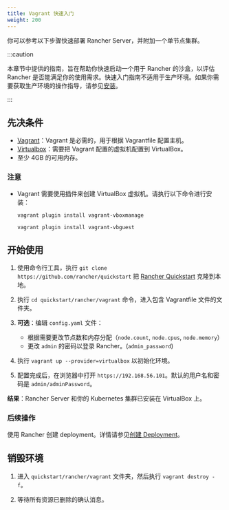 ```yaml
---
title: Vagrant 快速入门
weight: 200
---
```

你可以参考以下步骤快速部署 Rancher Server，并附加一个单节点集群。

:::caution

本章节中提供的指南，旨在帮助你快速启动一个用于 Rancher 的沙盒，以评估 Rancher 是否能满足你的使用需求。快速入门指南不适用于生产环境。如果你需要获取生产环境的操作指导，请参见[安装](../../../pages-for-subheaders/installation-and-upgrade.md)。

:::

## 先决条件

- [Vagrant](https://www.vagrantup.com)：Vagrant 是必需的，用于根据 Vagrantfile 配置主机。
- [Virtualbox](https://www.virtualbox.org)：需要把 Vagrant 配置的虚拟机配置到 VirtualBox。
- 至少 4GB 的可用内存。

### 注意
- Vagrant 需要使用插件来创建 VirtualBox 虚拟机。请执行以下命令进行安装：

   `vagrant plugin install vagrant-vboxmanage`

   `vagrant plugin install vagrant-vbguest`

## 开始使用

1. 使用命令行工具，执行 `git clone https://github.com/rancher/quickstart` 把 [Rancher Quickstart](https://github.com/rancher/quickstart) 克隆到本地。

2. 执行 `cd quickstart/rancher/vagrant` 命令，进入包含 Vagrantfile 文件的文件夹。

3. **可选**：编辑 `config.yaml` 文件：

   - 根据需要更改节点数和内存分配（`node.count`, `node.cpus`, `node.memory`）
   - 更改 `admin` 的密码以登录 Rancher。(`admin_password`)

4. 执行 `vagrant up --provider=virtualbox` 以初始化环境。

5. 配置完成后，在浏览器中打开 `https://192.168.56.101`。默认的用户名和密码是 `admin/adminPassword`。

**结果**：Rancher Server 和你的 Kubernetes 集群已安装在 VirtualBox 上。

### 后续操作

使用 Rancher 创建 deployment。详情请参见[创建 Deployment](../../../pages-for-subheaders/deploy-rancher-workloads.md)。

## 销毁环境

1. 进入 `quickstart/rancher/vagrant` 文件夹，然后执行 `vagrant destroy -f`。

2. 等待所有资源已删除的确认消息。
